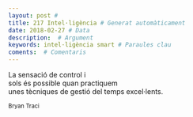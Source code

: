 ```yaml
---
layout: post #
title: 217 Intel·ligència # Generat automàticament
date: 2018-02-27 # Data
description:  # Argument
keywords: intel·ligència smart # Paraules clau
coments:  # Comentaris
---
```


La sensació de control i<br />
sols és possible quan practiquem <br />
unes tècniques de gestió del temps excel·lents. <br />

<small>Bryan Traci</small>
